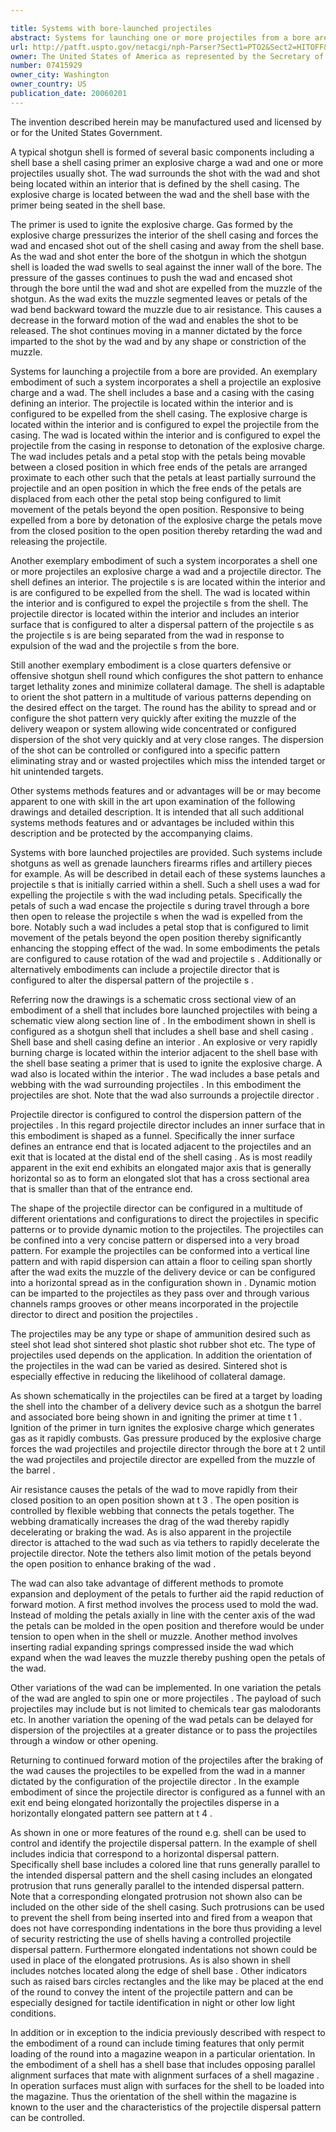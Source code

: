 ```yaml
---

title: Systems with bore-launched projectiles
abstract: Systems for launching one or more projectiles from a bore are provided. An exemplary system incorporates a shell, a projectile, an explosive charge and a wad. The shell includes a base and a casing, with the casing defining an interior. The projectile is located within the interior and is configured to be expelled from the shell casing. The explosive charge is located within the interior and is configured to expel the projectile from the casing. The wad is located within the interior and is configured to expel the projectile from the casing in response to detonation of the explosive charge. The wad includes petals and a petal stop, with the petals being movable between a closed position, in which free ends of the petals are arranged proximate to each other such that the petals at least partially surround the projectile, and an open position, in which the free ends of the petals are displaced from each other, the petal stop being configured to limit movement of the petals beyond the open position. Responsive to being expelled from a bore by detonation of the explosive charge, the petals move from the closed position to the open position, thereby retarding the wad and releasing the projectile.
url: http://patft.uspto.gov/netacgi/nph-Parser?Sect1=PTO2&Sect2=HITOFF&p=1&u=%2Fnetahtml%2FPTO%2Fsearch-adv.htm&r=1&f=G&l=50&d=PALL&S1=07415929&OS=07415929&RS=07415929
owner: The United States of America as represented by the Secretary of the Army
number: 07415929
owner_city: Washington
owner_country: US
publication_date: 20060201
---
```

The invention described herein may be manufactured used and licensed by or for the United States Government.

A typical shotgun shell is formed of several basic components including a shell base a shell casing primer an explosive charge a wad and one or more projectiles usually shot. The wad surrounds the shot with the wad and shot being located within an interior that is defined by the shell casing. The explosive charge is located between the wad and the shell base with the primer being seated in the shell base.

The primer is used to ignite the explosive charge. Gas formed by the explosive charge pressurizes the interior of the shell casing and forces the wad and encased shot out of the shell casing and away from the shell base. As the wad and shot enter the bore of the shotgun in which the shotgun shell is loaded the wad swells to seal against the inner wall of the bore. The pressure of the gasses continues to push the wad and encased shot through the bore until the wad and shot are expelled from the muzzle of the shotgun. As the wad exits the muzzle segmented leaves or petals of the wad bend backward toward the muzzle due to air resistance. This causes a decrease in the forward motion of the wad and enables the shot to be released. The shot continues moving in a manner dictated by the force imparted to the shot by the wad and by any shape or constriction of the muzzle.

Systems for launching a projectile from a bore are provided. An exemplary embodiment of such a system incorporates a shell a projectile an explosive charge and a wad. The shell includes a base and a casing with the casing defining an interior. The projectile is located within the interior and is configured to be expelled from the shell casing. The explosive charge is located within the interior and is configured to expel the projectile from the casing. The wad is located within the interior and is configured to expel the projectile from the casing in response to detonation of the explosive charge. The wad includes petals and a petal stop with the petals being movable between a closed position in which free ends of the petals are arranged proximate to each other such that the petals at least partially surround the projectile and an open position in which the free ends of the petals are displaced from each other the petal stop being configured to limit movement of the petals beyond the open position. Responsive to being expelled from a bore by detonation of the explosive charge the petals move from the closed position to the open position thereby retarding the wad and releasing the projectile.

Another exemplary embodiment of such a system incorporates a shell one or more projectiles an explosive charge a wad and a projectile director. The shell defines an interior. The projectile s is are located within the interior and is are configured to be expelled from the shell. The wad is located within the interior and is configured to expel the projectile s from the shell. The projectile director is located within the interior and includes an interior surface that is configured to alter a dispersal pattern of the projectile s as the projectile s is are being separated from the wad in response to expulsion of the wad and the projectile s from the bore.

Still another exemplary embodiment is a close quarters defensive or offensive shotgun shell round which configures the shot pattern to enhance target lethality zones and minimize collateral damage. The shell is adaptable to orient the shot pattern in a multitude of various patterns depending on the desired effect on the target. The round has the ability to spread and or configure the shot pattern very quickly after exiting the muzzle of the delivery weapon or system allowing wide concentrated or configured dispersion of the shot very quickly and at very close ranges. The dispersion of the shot can be controlled or configured into a specific pattern eliminating stray and or wasted projectiles which miss the intended target or hit unintended targets.

Other systems methods features and or advantages will be or may become apparent to one with skill in the art upon examination of the following drawings and detailed description. It is intended that all such additional systems methods features and or advantages be included within this description and be protected by the accompanying claims.

Systems with bore launched projectiles are provided. Such systems include shotguns as well as grenade launchers firearms rifles and artillery pieces for example. As will be described in detail each of these systems launches a projectile s that is initially carried within a shell. Such a shell uses a wad for expelling the projectile s with the wad including petals. Specifically the petals of such a wad encase the projectile s during travel through a bore then open to release the projectile s when the wad is expelled from the bore. Notably such a wad includes a petal stop that is configured to limit movement of the petals beyond the open position thereby significantly enhancing the stopping effect of the wad. In some embodiments the petals are configured to cause rotation of the wad and projectile s . Additionally or alternatively embodiments can include a projectile director that is configured to alter the dispersal pattern of the projectile s .

Referring now the drawings is a schematic cross sectional view of an embodiment of a shell that includes bore launched projectiles with being a schematic view along section line of . In the embodiment shown in shell is configured as a shotgun shell that includes a shell base and shell casing . Shell base and shell casing define an interior . An explosive or very rapidly burning charge is located within the interior adjacent to the shell base with the shell base seating a primer that is used to ignite the explosive charge. A wad also is located within the interior . The wad includes a base petals and webbing with the wad surrounding projectiles . In this embodiment the projectiles are shot. Note that the wad also surrounds a projectile director .

Projectile director is configured to control the dispersion pattern of the projectiles . In this regard projectile director includes an inner surface that in this embodiment is shaped as a funnel. Specifically the inner surface defines an entrance end that is located adjacent to the projectiles and an exit that is located at the distal end of the shell casing . As is most readily apparent in the exit end exhibits an elongated major axis that is generally horizontal so as to form an elongated slot that has a cross sectional area that is smaller than that of the entrance end.

The shape of the projectile director can be configured in a multitude of different orientations and configurations to direct the projectiles in specific patterns or to provide dynamic motion to the projectiles. The projectiles can be confined into a very concise pattern or dispersed into a very broad pattern. For example the projectiles can be conformed into a vertical line pattern and with rapid dispersion can attain a floor to ceiling span shortly after the wad exits the muzzle of the delivery device or can be configured into a horizontal spread as in the configuration shown in . Dynamic motion can be imparted to the projectiles as they pass over and through various channels ramps grooves or other means incorporated in the projectile director to direct and position the projectiles .

The projectiles may be any type or shape of ammunition desired such as steel shot lead shot sintered shot plastic shot rubber shot etc. The type of projectiles used depends on the application. In addition the orientation of the projectiles in the wad can be varied as desired. Sintered shot is especially effective in reducing the likelihood of collateral damage.

As shown schematically in the projectiles can be fired at a target by loading the shell into the chamber of a delivery device such as a shotgun the barrel and associated bore being shown in and igniting the primer at time t 1 . Ignition of the primer in turn ignites the explosive charge which generates gas as it rapidly combusts. Gas pressure produced by the explosive charge forces the wad projectiles and projectile director through the bore at t 2 until the wad projectiles and projectile director are expelled from the muzzle of the barrel .

Air resistance causes the petals of the wad to move rapidly from their closed position to an open position shown at t 3 . The open position is controlled by flexible webbing that connects the petals together. The webbing dramatically increases the drag of the wad thereby rapidly decelerating or braking the wad. As is also apparent in the projectile director is attached to the wad such as via tethers to rapidly decelerate the projectile director. Note the tethers also limit motion of the petals beyond the open position to enhance braking of the wad .

The wad can also take advantage of different methods to promote expansion and deployment of the petals to further aid the rapid reduction of forward motion. A first method involves the process used to mold the wad. Instead of molding the petals axially in line with the center axis of the wad the petals can be molded in the open position and therefore would be under tension to open when in the shell or muzzle. Another method involves inserting radial expanding springs compressed inside the wad which expand when the wad leaves the muzzle thereby pushing open the petals of the wad.

Other variations of the wad can be implemented. In one variation the petals of the wad are angled to spin one or more projectiles . The payload of such projectiles may include but is not limited to chemicals tear gas malodorants etc. In another variation the opening of the wad petals can be delayed for dispersion of the projectiles at a greater distance or to pass the projectiles through a window or other opening.

Returning to continued forward motion of the projectiles after the braking of the wad causes the projectiles to be expelled from the wad in a manner dictated by the configuration of the projectile director . In the example embodiment of since the projectile director is configured as a funnel with an exit end being elongated horizontally the projectiles disperse in a horizontally elongated pattern see pattern at t 4 .

As shown in one or more features of the round e.g. shell can be used to control and identify the projectile dispersal pattern. In the example of shell includes indicia that correspond to a horizontal dispersal pattern. Specifically shell base includes a colored line that runs generally parallel to the intended dispersal pattern and the shell casing includes an elongated protrusion that runs generally parallel to the intended dispersal pattern. Note that a corresponding elongated protrusion not shown also can be included on the other side of the shell casing. Such protrusions can be used to prevent the shell from being inserted into and fired from a weapon that does not have corresponding indentations in the bore thus providing a level of security restricting the use of shells having a controlled projectile dispersal pattern. Furthermore elongated indentations not shown could be used in place of the elongated protrusions. As is also shown in shell includes notches located along the edge of shell base . Other indicators such as raised bars circles rectangles and the like may be placed at the end of the round to convey the intent of the projectile pattern and can be especially designed for tactile identification in night or other low light conditions.

In addition or in exception to the indicia previously described with respect to the embodiment of a round can include timing features that only permit loading of the round into a magazine weapon in a particular orientation. In the embodiment of a shell has a shell base that includes opposing parallel alignment surfaces that mate with alignment surfaces of a shell magazine . In operation surfaces must align with surfaces for the shell to be loaded into the magazine. Thus the orientation of the shell within the magazine is known to the user and the characteristics of the projectile dispersal pattern can be controlled.

